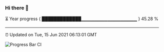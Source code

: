 ### Hi there 👋

⏳ Year progress { █████████████▁▁▁▁▁▁▁▁▁▁▁▁▁▁▁▁▁ } 45.28 %

---

⏰ Updated on Tue, 15 Jun 2021 06:13:01 GMT

![Progress Bar CI](https://github.com/liununu/liununu/workflows/Progress%20Bar%20CI/badge.svg)
